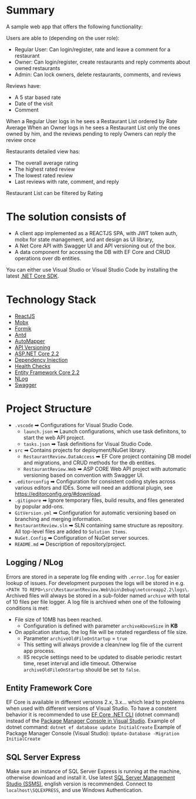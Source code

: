 # Summary

A sample web app that offers the following functionality:

Users are able to (depending on the user role):
* Regular User: Can login/register, rate and leave a comment for a restaurant
* Owner: Can login/register, create restaurants and reply comments about owned restaurants
* Admin: Can lock owners, delete restaurants, comments, and reviews

Reviews have:
* A 5 star based rate
* Date of the visit
* Comment

When a Regular User logs in he sees a Restaurant List ordered by Rate Average
When an Owner logs in he sees a Restaurant List only the ones owned by him, and the reviews pending to reply
Owners can reply the review once

Restaurants detailed view has:
* The overall average rating
* The highest rated review
* The lowest rated review
* Last reviews with rate, comment, and reply

Restaurant List can be filtered by Rating

# The solution consists of

* A client app implemented as a REACTJS SPA, with JWT token auth, mobx for state management, and ant design as UI library,
* A Net Core API with Swagger UI and API versioning out of the box.
* A data component for accessing the DB with EF Core and CRUD operations over db entities.

You can either use Visual Studio or Visual Studio Code by installing the latest [.NET Core SDK](https://dotnet.microsoft.com/download/dotnet-core).

# Technology Stack

* [ReactJS](https://reactjs.org)
* [Mobx](https://mobx.js.org/README.html)
* [Formik](https://jaredpalmer.com/formik/)
* [Antd](https://ant.design)
* [AutoMapper](http://docs.automapper.org/en/stable/)
* [API Versioning](https://github.com/microsoft/aspnet-api-versioning)
* [ASP.NET Core 2.2](https://docs.microsoft.com/en-us/aspnet/core)
* [Dependency Injection](https://docs.microsoft.com/en-us/aspnet/core/fundamentals/dependency-injection)
* [Health Checks](https://docs.microsoft.com/en-us/aspnet/core/host-and-deploy/health-checks)
* [Entity Framework Core 2.2](https://docs.microsoft.com/en-us/ef/core/)
* [NLog](https://github.com/NLog/NLog/wiki)
* [Swagger](https://docs.microsoft.com/en-us/aspnet/core/tutorials/web-api-help-pages-using-swagger)

# Project Structure

* `.vscode` ➡ Configurations for Visual Studio Code.
  * `launch.json` ➡ Launch configurations, which use task definitons, to start the web API project.
  * `tasks.json` ➡ Task definitions for Visual Studio Code.
* `src` ➡ Contains projects for deployment/NuGet library.
  * `RestaurantReview.DataAccess` ➡ EF Core project containing DB model and migrations, and CRUD methods for the db entities.
  * `RestaurantReview.Web` ➡ ASP CORE Web API project with automatic versioning based on convention with Swagger UI.
* `.editorconfig` ➡ Configuration for consistent coding styles across various editors and IDEs. Some will need an addtional plugin, see <https://editorconfig.org/#download>.
* `.gitignore` ➡ Ignore temporary files, build results, and files generated by popular add-ons.
* `GitVersion.yml` ➡ Configuration for automatic versioning based on branching and merging information.
* `RestaurantReview.sln` ➡ SLN containing same structure as repository. All top-level files are added to `Solution Items`.
* `NuGet.Config` ➡ Configuration of NuGet server sources.
* `README.md` ➡ Description of repository/project.

## Logging / NLog

Errors are stored in a seperate log file ending with `.error.log` for easier lookup of issues.
For development purposes the logs will be stored in e.g. `<PATH TO REPO>\src\RestaurantReview.Web\bin\Debug\netcoreapp2.2\logs\`.
Archived files will always be stored in a sub-folder named `archive` with total of 10 files per file logger. A log file is archived when one of the following conditions is met:

* File size of 10MB has been reached.
  * Configuration is defined with parameter `archiveAboveSize` in **KB**
* On application startup, the log file will be rotated regardless of file size.
  * Parameter `archiveOldFileOnStartup` = `true`
  * This setting will always provide a clean/new log file of the current app process.
  * IIS recycle settings need to be updated to disable periodic restart time, reset interval and idle timeout. Otherwise `archiveOldFileOnStartup` should be set to `false`.

## Entity Framework Core

EF Core is available in different versions 2.x, 3.x... which lead to problems when used with different versions of Visual Studio. To have a constent behavior it is recommended to use [EF Core .NET CLI](https://docs.microsoft.com/en-us/ef/core/miscellaneous/cli/dotnet) (dotnet command) instead of the [Package Manager Console in Visual Studio](https://docs.microsoft.com/en-us/ef/core/miscellaneous/cli/powershell).
Example of dotnet command: `dotnet ef database update InitialCreate`
Example of Package Manager Console (Visual Studio): `Update-Database -Migration InitialCreate`

## SQL Server Express

Make sure an instance of SQL Server Express is running at the machine, otherwise download and install it.
Use latest [SQL Server Management Studio (SSMS)](https://docs.microsoft.com/en-us/sql/ssms/download-sql-server-management-studio-ssms?view=sql-server-2017#available-languages-ssms-182), english version is recommended.  Connect to `localhost\SQLEXPRESS`, and use Windows Authentication.